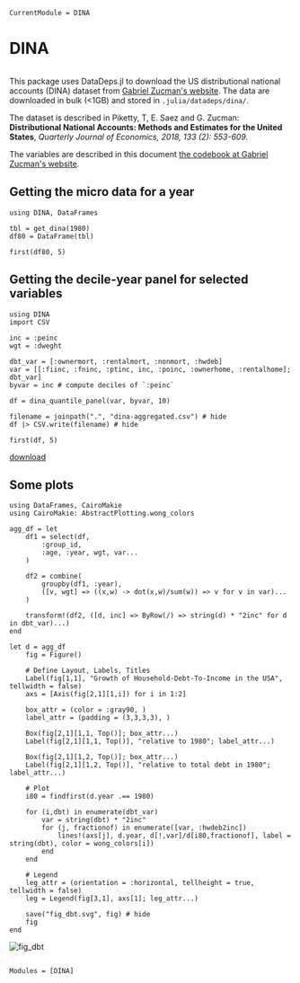 ```@meta
CurrentModule = DINA
```

# DINA

```@eval

```

This package uses DataDeps.jl to download the US distributional national accounts (DINA) dataset from [Gabriel Zucman's website](http://gabriel-zucman.eu/usdina/). The data are downloaded in bulk (<1GB) and stored in `.julia/datadeps/dina/`.

The dataset is described in Piketty, T, E. Saez and G. Zucman: **Distributional National Accounts: Methods and Estimates for the United States**, *Quarterly Journal of Economics, 2018, 133 (2): 553-609.*

The variables are described in this document [the codebook at Gabriel Zucman's website](http://gabriel-zucman.eu/files/PSZCodebook.pdf).

## Getting the micro data for a year

```@example micro
using DINA, DataFrames

tbl = get_dina(1980)
df80 = DataFrame(tbl)

first(df80, 5)
```

## Getting the decile-year panel for selected variables

```@example panel
using DINA
import CSV

inc = :peinc
wgt = :dweght

dbt_var = [:ownermort, :rentalmort, :nonmort, :hwdeb]
var = [[:fiinc, :fninc, :ptinc, inc, :poinc, :ownerhome, :rentalhome]; dbt_var]
byvar = inc # compute deciles of `:peinc`

df = dina_quantile_panel(var, byvar, 10)

filename = joinpath(".", "dina-aggregated.csv") # hide
df |> CSV.write(filename) # hide

first(df, 5)
```

[download](./dina-aggregated.csv)

## Some plots

```@example panel
using DataFrames, CairoMakie
using CairoMakie: AbstractPlotting.wong_colors

agg_df = let
    df1 = select(df,
	    :group_id,
	    :age, :year, wgt, var...
    )
			
    df2 = combine(
	    groupby(df1, :year),
	    ([v, wgt] => ((x,w) -> dot(x,w)/sum(w)) => v for v in var)...
    )
		
    transform!(df2, ([d, inc] => ByRow(/) => string(d) * "2inc" for d in dbt_var)...)
end

let d = agg_df
	fig = Figure()
	
	# Define Layout, Labels, Titles
	Label(fig[1,1], "Growth of Household-Debt-To-Income in the USA", tellwidth = false)
	axs = [Axis(fig[2,1][1,i]) for i in 1:2]
	
	box_attr = (color = :gray90, )
	label_attr = (padding = (3,3,3,3), )
	
	Box(fig[2,1][1,1, Top()]; box_attr...)
	Label(fig[2,1][1,1, Top()], "relative to 1980"; label_attr...)
	
	Box(fig[2,1][1,2, Top()]; box_attr...)
	Label(fig[2,1][1,2, Top()], "relative to total debt in 1980"; label_attr...)
	
	# Plot
	i80 = findfirst(d.year .== 1980)
	
	for (i,dbt) in enumerate(dbt_var)
		var = string(dbt) * "2inc"
		for (j, fractionof) in enumerate([var, :hwdeb2inc])
			lines!(axs[j], d.year, d[!,var]/d[i80,fractionof], label = string(dbt), color = wong_colors[i])
		end
	end

	# Legend
	leg_attr = (orientation = :horizontal, tellheight = true, tellwidth = false)
	leg = Legend(fig[3,1], axs[1]; leg_attr...)

    save("fig_dbt.svg", fig) # hide
	fig
end
```

![fig_dbt](fig_dbt.svg)


```@index
```

```@autodocs
Modules = [DINA]
```

